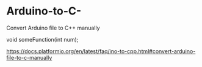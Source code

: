 # Arduino-to-C-
Convert Arduino file to C++ manually

void someFunction(int num);

https://docs.platformio.org/en/latest/faq/ino-to-cpp.html#convert-arduino-file-to-c-manually
